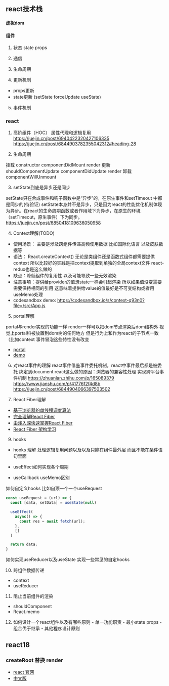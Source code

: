 ## react技术栈
#### 虚拟dom

#### 组件
1. 状态
state
props

2. 通信

3. 生命周期

4. 更新机制
- props更新
- state更新 (setState forceUpdate useState)

5. 事件机制

### react
1. 高阶组件（HOC）
属性代理和逻辑复用
https://juejin.cn/post/6940422320427106335
https://juejin.cn/post/6844903782355042312#heading-28


2. 生命周期

挂载 constructor componentDidMount render
更新 shouldComponentUpdate componentDidUpdate render
卸载 componentWillUnmount

3. setState到底是异步还是同步

setState只在合成事件和钩子函数中是“异步”的，在原生事件和setTimeout 中都是同步的(待验证)
setState本身并不是异步，只是因为react的性能优化机制体现为异步。在react的生命周期函数或者作用域下为异步，在原生的环境（setTimeout，原生事件）下为同步。
https://juejin.cn/post/6850418109636050958


4. Context理解(TODO)

  - 使用场景： 主要是涉及跨组件传递高频使用数据  比如国际化语言 以及皮肤数据等
  - 语法： React.createContext()  无论是类组件还是函数式组件都需要提供context  所以比较好的实践是把context提取到单独的全局context文件 react-redux也是这么做的
  - 缺点：降低组件的复用性 以及可能导致一些无效渲染
  - 注意事项：提供给provider的值想state一样会引起渲染  所以如果值没变需要需要保持相同的引用 这意味着提供给value的值最好是不可变结构或者用useMemo处理
  - codesandbox demo: https://codesandbox.io/s/context-q93n0?file=/src/App.js


5. portal理解

  portal与render实现的功能一样 render一样可以把dom节点渲染后dom结构外
  视觉上portal科被放置到dom树的任何地方  但是行为上和作为react的子节点一致（比如context 事件冒泡这些特性没有改变  
  - [portal](https://zh-hans.reactjs.org/docs/portals.html)
  - [demo](https://codesandbox.io/s/create-portal-vs-render-forked-yzxph?file=/index.js)


6. 对react事件的理解
  react事件借鉴事件委托机制，react中事件最后都是被委托 绑定到document
  react这么做的原因：浏览器的兼容性处理 实现跨平台事件机制
  https://zhuanlan.zhihu.com/p/165089379
  https://www.jianshu.com/p/41776f2f4d8b
  https://juejin.cn/post/6844904066397503502

8. React Fiber理解
- [基于浏览器的单线程调度算法](https://github.com/xxn520/react-fiber-architecture-cn)
- [完全理解React Fiber](http://www.ayqy.net/blog/dive-into-react-fiber/)
- [由浅入深快速掌握React Fiber](https://www.jianshu.com/p/37d7de212df1)
- [React Fiber 架构学习](https://zhuanlan.zhihu.com/p/44942360)

9. hooks 
 - hooks 理解
 处理逻辑复用问题以及以及只能在组件最外层  而且不能在条件语句里面

  -  useEffect如何实现各个周期
  - useCallback useMemo区别

如何自定义hooks 比如自顶一个一个useRequest
```js
const useRequest = (url) => {
  const [data, setData] = useState(null)

  useEffect(
    async() => {
      const res = await fetch(url);
    },
    []
  )

  return data;
}
```

如何实现useReducer以及useState 
实现一些常见的自定hooks

10. 跨组件数据传递
  - context
  - useReducer

11. 阻止当前组件的渲染
 - shouldComponent
 - React.memo

 12. 如何设计一个react组件以及有哪些原则
    - 单一功能职责
    - 最小state props
    - 组合优于继承
    -  其他程序设计原则

## react18

### createRoot 替换 render
  - [react 官网](https://github.com/reactwg/react-18/discussions/5)
  - [中文版](https://juejin.cn/post/6992435557456412709)
